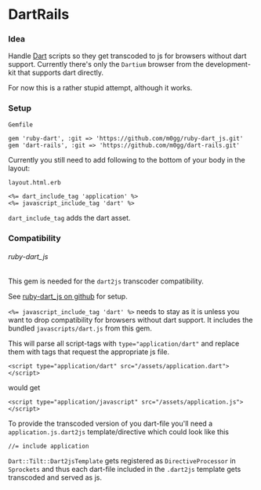 # DartRails

### Idea

Handle [Dart](https://www.dartlang.org/ 'dartlang.org') scripts so they get transcoded to js for browsers
without dart support. Currently there's only the `Dartium` browser from the development-kit that supports
dart directly.

For now this is a rather stupid attempt, although it works.

### Setup

`Gemfile`

    gem 'ruby-dart', :git => 'https://github.com/m0gg/ruby-dart_js.git'
    gem 'dart-rails', :git => 'https://github.com/m0gg/dart-rails.git'

Currently you still need to add following to the bottom of your body in the layout:

`layout.html.erb`

    <%= dart_include_tag 'application' %>
    <%= javascript_include_tag 'dart' %>

`dart_include_tag` adds the dart asset.

### Compatibility

###### ruby-dart_js

This gem is needed for the `dart2js` transcoder compatibility.

See [ruby-dart_js on github](https://github.com/m0gg/ruby-dart_js "ruby-dart_js home") for setup.

`<%= javascript_include_tag 'dart' %>` needs to stay as it is unless you want to drop
compatibility for browsers without dart support. It includes the bundled `javascripts/dart.js`
from this gem.

This will parse all script-tags with `type="application/dart"` and replace them with tags that request
the appropriate js file.

    <script type="application/dart" src="/assets/application.dart"></script>

would get

    <script type="application/javascript" src="/assets/application.js"></script>

To provide the transcoded version of you dart-file you'll need a `application.js.dart2js` template/directive which could look
like this

    //= include application

`Dart::Tilt::Dart2jsTemplate` gets registered as `DirectiveProcessor` in `Sprockets` and thus each dart-file
included in the `.dart2js` template gets transcoded and served as js.
